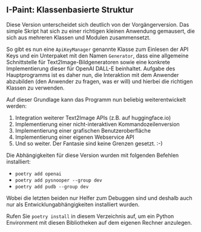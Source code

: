 I-Paint: Klassenbasierte Struktur
---------------------------------

Diese Version unterscheidet sich deutlich von der Vorgängerversion. Das simple
Skript hat sich zu einer richtigen kleinen Anwendung gemausert, die sich aus
mehreren Klassen und Modulen zusammensetzt.

So gibt es nun eine `ApiKeyManager` genannte Klasse zum Einlesen der API Keys und
ein Unterpaket mit den Namen `Generator`, dass eine allgemeine Schnittstelle für
Text2Image-Bildgeneratoren sowie eine konkrete Implementierung dieser für OpenAI
DALL-E beinhaltet. Aufgabe des Hauptprogramms ist es daher nun, die Interaktion
mit dem Anwender abzubilden (den Anwender zu fragen, was er will) und hierbei
die richtigen Klassen zu verwenden.

Auf dieser Grundlage kann das Programm nun beliebig weiterentwickelt werden:

 1. Integration weiterer Text2Image APIs (z.B. auf huggingface.io)
 2. Implementierung einer nicht-interaktiven Kommandozeilenversion
 3. Implementierung einer grafischen Benutzeroberfläche
 4. Implementierung einer eigenen Webservice API
 5. Und so weiter. Der Fantasie sind keine Grenzen gesetzt. :-)

Die Abhängigkeiten für diese Version wurden mit folgenden Befehlen installiert:

 * `poetry add openai`
 * `poetry add pysnooper --group dev`
 * `poetry add pudb --group dev`

Wobei die letzten beiden nur Helfer zum Debuggen sind und deshalb auch nur als
Entwicklungabhängigkeiten installiert wurden.

Rufen Sie `poetry install` in diesem Verzeichnis auf, um ein Python Environment
mit diesen Bibliotheken auf dem eigenen Rechner anzulegen.